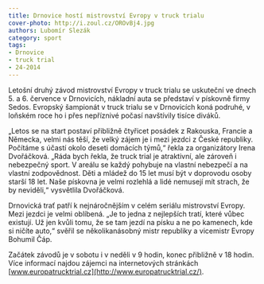 ```yaml
---
title: Drnovice hostí mistrovství Evropy v truck trialu
cover-photo: http://i.zoul.cz/OROvBj4.jpg
authors: Lubomír Slezák
category: sport
tags:
- Drnovice
- truck trial
- 24-2014 
---
```


Letošní druhý závod mistrovství Evropy v truck trialu se uskuteční ve dnech 5. a 6. července v Drnovicích, nákladní auta se představí v pískovně firmy Sedos. Evropský šampionát v truck trialu se v Drnovicích koná podruhé, v loňském roce ho i přes nepříznivé počasí navštívily tisíce diváků.

„Letos se na start postaví přibližně čtyřicet posádek z Rakouska, Francie a Německa, velmi nás těší, že velký zájem je i mezi jezdci z České republiky. Počítáme s účastí okolo deseti domácích týmů,“ řekla za organizátory Irena Dvořáčková.
„Ráda bych řekla, že truck trial je atraktivní, ale zároveň i nebezpečný sport. V areálu se každý pohybuje na vlastní nebezpečí a na vlastní zodpovědnost. Děti a mládež do 15 let musí být v doprovodu osoby starší 18 let. Naše pískovna je velmi rozlehlá a lidé nemusejí mít strach, že by neviděli,“ vysvětlila Dvořáčková.

Drnovická trať patří k nejnáročnějším v celém seriálu mistrovství Evropy. Mezi jezdci je velmi oblíbená. „Je to jedna z nejlepších tratí, které vůbec existují. Už jen kvůli tomu, že se tam jezdí na písku a ne po kamenech, kde si ničíte auto,“ svěřil se několikanásobný mistr republiky a vicemistr Evropy Bohumil Čáp.

Začátek závodů je v sobotu i v neděli v 9 hodin, konec přibližně v 18 hodin. Více informací najdou zájemci na internetových stránkách [www.europatrucktrial.cz](http://www.europatrucktrial.cz/).